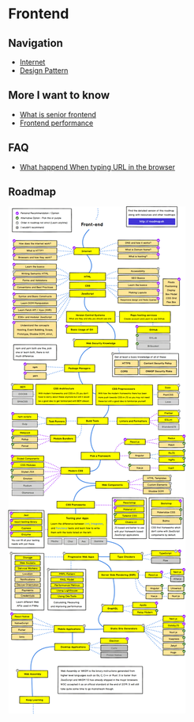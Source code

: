 # Frontend

## Navigation

- [Internet](./internet/README.md)
- [Design Pattern]()

## More I want to know

- [What is senior frontend]()
- [Frontend performance]()

## FAQ

- [What happend When typing URL in the browser]()

## Roadmap

![frontend-roadmap](./../../public/frontend/frontend-roadmap.png)

